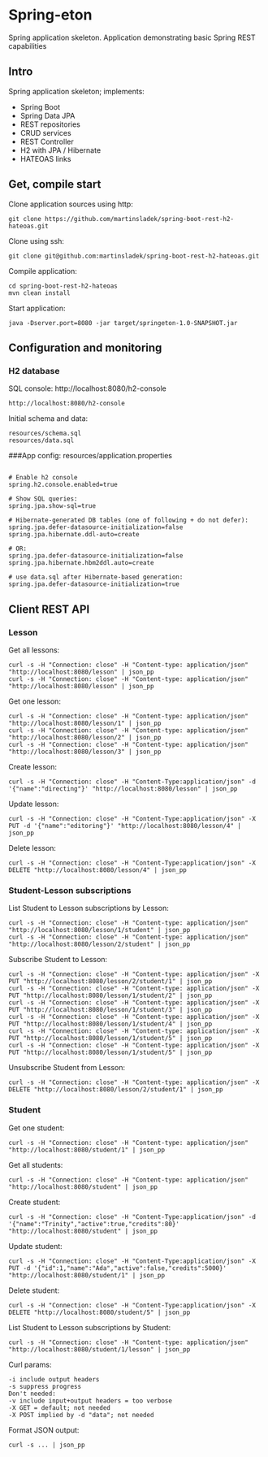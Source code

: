 # Spring-eton
Spring application skeleton.
Application demonstrating basic Spring REST capabilities


## Intro
Spring application skeleton; implements:
* Spring Boot
* Spring Data JPA
* REST repositories
* CRUD services
* REST Controller
* H2 with JPA / Hibernate
* HATEOAS links


## Get, compile start

Clone application sources using http:
```
git clone https://github.com/martinsladek/spring-boot-rest-h2-hateoas.git
```

Clone using ssh:
```
git clone git@github.com:martinsladek/spring-boot-rest-h2-hateoas.git
```

Compile application:
```
cd spring-boot-rest-h2-hateoas
mvn clean install
```

Start application:
```
java -Dserver.port=8080 -jar target/springeton-1.0-SNAPSHOT.jar
```


## Configuration and monitoring
### H2 database

SQL console:
http://localhost:8080/h2-console
```
http://localhost:8080/h2-console
```

Initial schema and data:
```
resources/schema.sql
resources/data.sql
```

###App config:
resources/application.properties
```

# Enable h2 console
spring.h2.console.enabled=true

# Show SQL queries:
spring.jpa.show-sql=true

# Hibernate-generated DB tables (one of following + do not defer):
spring.jpa.defer-datasource-initialization=false
spring.jpa.hibernate.ddl-auto=create

# OR:
spring.jpa.defer-datasource-initialization=false
spring.jpa.hibernate.hbm2ddl.auto=create

# use data.sql after Hibernate-based generation:
spring.jpa.defer-datasource-initialization=true
```


## Client REST API
### Lesson

Get all lessons:
```
curl -s -H "Connection: close" -H "Content-type: application/json" "http://localhost:8080/lesson" | json_pp
curl -s -H "Connection: close" -H "Content-type: application/json" "http://localhost:8080/lesson" | json_pp
```

Get one lesson:
```
curl -s -H "Connection: close" -H "Content-type: application/json" "http://localhost:8080/lesson/1" | json_pp
curl -s -H "Connection: close" -H "Content-type: application/json" "http://localhost:8080/lesson/2" | json_pp
curl -s -H "Connection: close" -H "Content-type: application/json" "http://localhost:8080/lesson/3" | json_pp
```

Create lesson:
```
curl -s -H "Connection: close" -H "Content-Type:application/json" -d '{"name":"directing"}' "http://localhost:8080/lesson" | json_pp
```

Update lesson:
```
curl -s -H "Connection: close" -H "Content-Type:application/json" -X PUT -d '{"name":"editoring"}' "http://localhost:8080/lesson/4" | json_pp
```

Delete lesson:
```
curl -s -H "Connection: close" -H "Content-Type:application/json" -X DELETE "http://localhost:8080/lesson/4" | json_pp
```


### Student-Lesson subscriptions

List Student to Lesson subscriptions by Lesson:
```
curl -s -H "Connection: close" -H "Content-type: application/json" "http://localhost:8080/lesson/1/student" | json_pp
curl -s -H "Connection: close" -H "Content-type: application/json" "http://localhost:8080/lesson/2/student" | json_pp
```

Subscribe Student to Lesson:
```
curl -s -H "Connection: close" -H "Content-type: application/json" -X PUT "http://localhost:8080/lesson/2/student/1" | json_pp
curl -s -H "Connection: close" -H "Content-type: application/json" -X PUT "http://localhost:8080/lesson/1/student/2" | json_pp
curl -s -H "Connection: close" -H "Content-type: application/json" -X PUT "http://localhost:8080/lesson/1/student/3" | json_pp
curl -s -H "Connection: close" -H "Content-type: application/json" -X PUT "http://localhost:8080/lesson/1/student/4" | json_pp
curl -s -H "Connection: close" -H "Content-type: application/json" -X PUT "http://localhost:8080/lesson/1/student/5" | json_pp
curl -s -H "Connection: close" -H "Content-type: application/json" -X PUT "http://localhost:8080/lesson/1/student/5" | json_pp
```

Unsubscribe Student from Lesson:
```
curl -s -H "Connection: close" -H "Content-type: application/json" -X DELETE "http://localhost:8080/lesson/2/student/1" | json_pp
```


### Student

Get one student:
```
curl -s -H "Connection: close" -H "Content-type: application/json" "http://localhost:8080/student/1" | json_pp
```

Get all students:
```
curl -s -H "Connection: close" -H "Content-type: application/json" "http://localhost:8080/student" | json_pp
```

Create student:
```
curl -s -H "Connection: close" -H "Content-Type:application/json" -d '{"name":"Trinity","active":true,"credits":80}' "http://localhost:8080/student" | json_pp
```

Update student:
```
curl -s -H "Connection: close" -H "Content-Type:application/json" -X PUT -d '{"id":1,"name":"Ada","active":false,"credits":5000}' "http://localhost:8080/student/1" | json_pp
```

Delete student:
```
curl -s -H "Connection: close" -H "Content-Type:application/json" -X DELETE "http://localhost:8080/student/5" | json_pp
```

List Student to Lesson subscriptions by Student:
```
curl -s -H "Connection: close" -H "Content-type: application/json" "http://localhost:8080/student/1/lesson" | json_pp
```

Curl params:
```
-i include output headers
-s suppress progress
Don't needed:
-v include input+output headers = too verbose
-X GET = default; not needed
-X POST implied by -d "data"; not needed
```

Format JSON output:
```
curl -s ... | json_pp
```
